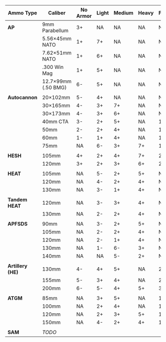 | **Ammo Type**      | **Caliber**         | **No Armor** | **Light** | **Medium** | **Heavy** | Fort | Pen Score |
| ------------------ | ------------------- | ------------ | --------- | ---------- | --------- | ---- | --------- |
| **AP**             | 9mm Parabellum      | 3+           | NA        | NA         | NA        | NA   | 4         |
|                    | 5.56×45mm NATO      | 1+           | 7+        | NA         | NA        | NA   | 6         |
|                    | 7.62×51mm NATO      | 1+           | 6+        | NA         | NA        | NA   | 7         |
|                    | .300 Win Mag        | 1+           | 5+        | NA         | NA        | NA   | 8         |
|                    | 12.7×99mm (.50 BMG) | 6-           | 5+        | NA         | NA        | NA   | 8         |
|                    |                     |              |           |            |           |      |           |
| **Autocannon**     | 20×102mm            | 5-           | 4+        | NA         | NA        | NA   | 8         |
|                    | 30×165mm            | 4-           | 3+        | 7+         | NA        | NA   | 8         |
|                    | 30×173mm            | 4-           | 3+        | 6+         | NA        | NA   | 9         |
|                    | 40mm CTA            | 3-           | 2+        | 5+         | NA        | 1    | 10        |
|                    | 50mm                | 2-           | 2+        | 4+         | NA        | 1    | 10        |
|                    | 60mm                | 1-           | 1+        | 4+         | NA        | 1    | 10        |
|                    | 75mm                | NA           | 6-        | 3+         | 7+        | 1    | 10        |
|                    |                     |              |           |            |           |      |           |
| **HESH**           | 105mm               | 4+           | 2+        | 4+         | 7+        | 2    | 11        |
|                    | 120mm               | 3+           | 2+        | 3+         | 6+        | 2    | 14        |
|                    |                     |              |           |            |           |      |           |
| **HEAT**           | 105mm               | NA           | 5-        | 2+         | 5+        | NA   | 12        |
|                    | 120mm               | NA           | 4-        | 2+         | 4+        | NA   | 12        |
|                    | 130mm               | NA           | 3-        | 1+         | 4+        | NA   | 12        |
|                    |                     |              |           |            |           |      |           |
| **Tandem HEAT**    | 120mm               | NA           | 3-        | 3+         | 4+        | NA   | 10        |
|                    | 130mm               | NA           | 2-        | 2+         | 4+        | NA   | 10        |
|                    |                     |              |           |            |           |      |           |
| **APFSDS**         | 90mm                | NA           | 3-        | 2+         | 5+        | NA   | 10        |
|                    | 105mm               | NA           | 2-        | 2+         | 4+        | NA   | 10        |
|                    | 120mm               | NA           | 2-        | 1+         | 4+        | NA   | 11        |
|                    | 130mm               | NA           | 1-        | 6-         | 3+        | NA   | 11        |
|                    | 140mm               | NA           | NA        | 5-         | 2+        | NA   | 10        |
|                    |                     |              |           |            |           |      |           |
| **Artillery (HE)** | 130mm               | 4-           | 4+        | 5+         | NA        | 2    | 9         |
|                    | 155mm               | 5-           | 3+        | 4+         | NA        | 2    | 12        |
|                    | 200mm               | 6-           | 5-        | 4+         | 5+        | 3    | 16        |
|                    |                     |              |           |            |           |      |           |
| **ATGM**           | 85mm                | NA           | 3+        | 5+         | NA        | 1    | 6         |
|                    | 100mm               | NA           | 2+        | 4+         | NA        | 1    | 8         |
|                    | 120mm               | NA           | 2+        | 3+         | 5+        | 1    | 11        |
|                    | 150mm               | NA           | 4-        | 2+         | 4+        | 1    | 12        |
|                    |                     |              |           |            |           |      |           |
| **SAM**            | *TODO*              |              |           |            |           |      |           |
